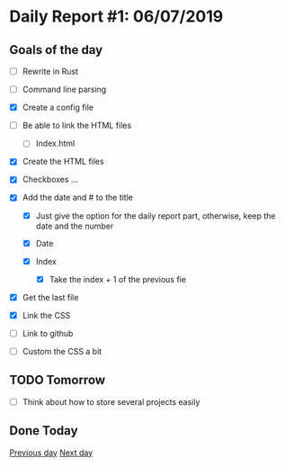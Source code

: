 # Daily Report #1: 06/07/2019

## Goals of the day

- [ ] Rewrite in Rust

- [ ] Command line parsing

- [x] Create a config file

- [ ] Be able to link the HTML files

    - [ ] Index.html

- [x] Create the HTML files

- [x] Checkboxes ...

- [x] Add the date and # to the title

    - [x] Just give the option for the daily report part, otherwise, keep the date and the number

    - [x] Date

    - [x] Index

        - [x] Take the index + 1 of the previous fie

- [x] Get the last file

- [x] Link the CSS

- [ ] Link to github

- [ ] Custom the CSS a bit

## TODO Tomorrow

- [ ] Think about how to store several projects easily

## Done Today

[Previous day](/home/quentin/Popo/doc/00_*.html)
[Next day](/home/quentin/Popo/doc/_*.html)
